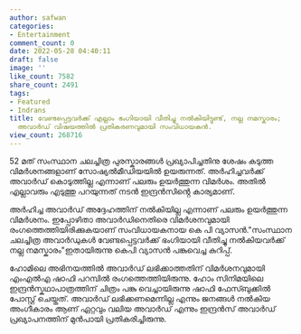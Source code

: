 ```yaml
---
author: safwan
categories:
- Entertainment
comment_count: 0
date: 2022-05-28 04:40:11
draft: false
image: ''
like_count: 7582
share_count: 2491
tags:
- Featured
- Indrans
title: വേണ്ടപ്പെട്ടവർക്ക് എല്ലാം ഭംഗിയായി വീതിച്ചു നൽകിയിട്ടുണ്ട്, നല്ല നമസ്കാരം;
  അവാർഡ് വിഷയത്തിൽ പ്രതികരണവുമായി സംവിധായകൻ.
view_count: 268716
---
```


52 മത് സംസ്ഥാന ചലച്ചിത്ര പുരസ്കാരങ്ങൾ പ്രഖ്യാപിച്ചതിനു ശേഷം കടുത്ത വിമർശനങ്ങളാണ് സോഷ്യൽമീഡിയയിൽ ഉയരുന്നത്. അർഹിച്ചവർക്ക് അവാർഡ് കൊടുത്തില്ല എന്നാണ് പലരും ഉയർത്തുന്ന വിമർശം. അതിൽ എല്ലാവരും എടുത്തു പറയുന്നത് നടൻ ഇന്ദ്രൻസിൻ്റെ കാര്യമാണ്.

അർഹിച്ച അവാർഡ് അദ്ദേഹത്തിന് നൽകിയില്ല എന്നാണ് പലരും ഉയർത്തുന്ന വിമർശനം. ഇപ്പോഴിതാ അവാർഡിനെതിരെ വിമർശനവുമായി രംഗത്തെത്തിയിരിക്കുകയാണ് സംവിധായകനായ കെ പി വ്യാസൻ."സംസ്ഥാന ചലച്ചിത്ര അവാർഡുകൾ വേണ്ടപ്പെട്ടവർക്ക് ഭംഗിയായി വീതിച്ചു നൽകിയവർക്ക് നല്ല നമസ്കാരം"ഇതായിരുന്നു കെപി വ്യാസൻ പങ്കുവെച്ച കുറിപ്പ്.

ഹോമിലെ അഭിനയത്തിൽ അവാർഡ് ലഭിക്കാത്തതിന് വിമർശനവുമായി എംഎൽഎ ഷാഫി പറമ്പിൽ രംഗത്തെത്തിയിരുന്നു. ഹോം സിനിമയിലെ ഇന്ദ്രൻസ്കഥാപാത്രത്തിന് ചിത്രം പങ്കു വെച്ചായിരുന്നു ഷാഫി ഫേസ്ബുക്കിൽ പോസ്റ്റ് ചെയ്തത്. അവാർഡ് ലഭിക്കണമെന്നില്ല എന്നും ജനങ്ങൾ നൽകിയ അംഗീകാരം ആണ് ഏറ്റവും വലിയ അവാർഡ് എന്നും ഇന്ദ്രൻസ് അവാർഡ് പ്രഖ്യാപനത്തിന് മുൻപായി പ്രതികരിച്ചിരുന്നു.